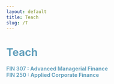 ```yaml
---
layout: default
title: Teach
slug: /T
---
```


<h1 class="page-heading" style="color:#64a1bd">Teach</h1>

<span style="color:#64a1bd"><strong>FIN 307 &#58; Advanced Managerial Finance&nbsp;</strong></span><br>
<span style="color:#64a1bd"><strong>FIN 250 &#58; Applied Corporate Finance &nbsp;</strong></span>
